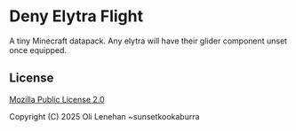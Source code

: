 # Deny Elytra Flight

A tiny Minecraft datapack. Any elytra will have their glider component unset once equipped.

## License

[Mozilla Public License 2.0](https://www.mozilla.org/en-US/MPL/2.0/)

Copyright (C) 2025 Oli Lenehan ~sunsetkookaburra
